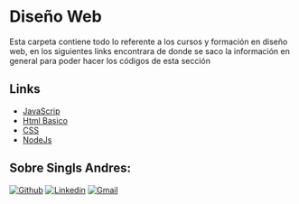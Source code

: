 # Diseño Web
Esta carpeta contiene todo lo referente a los cursos y formación en diseño web, en los siguientes links encontrara de donde se saco la información en general para
poder hacer los códigos de esta sección
## Links
 * [JavaScrip](https://www.youtube.com/playlist?list=PLvq-jIkSeTUZ6QgYYO3MwG9EMqC-KoLXA)
 * [Html Basico](https://www.youtube.com/playlist?list=PLhSj3UTs2_yVHt2DgHky_MzzRC58UHE4z)
 * [CSS](https://www.youtube.com/playlist?list=PLROIqh_5RZeDbvISffzihyxzqJBt_z3-Z)
 * [NodeJs](https://www.youtube.com/playlist?list=PLvq-jIkSeTUY3gY-ptuqkNEXZHsNwlkND)

## Sobre Singls Andres:
[![Github](https://img.shields.io/badge/-Github-000?style=flat&logo=Github&logoColor=white)](https://github.com/AndresMatias)
[![Linkedin](https://img.shields.io/badge/-LinkedIn-blue?style=flat&logo=Linkedin&logoColor=white)](https://www.linkedin.com/in/andres-singls-028349228)
[![Gmail](https://img.shields.io/badge/-Gmail-c14438?style=flat&logo=Gmail&logoColor=white)](mailto:andres.singls@gmail.com)
